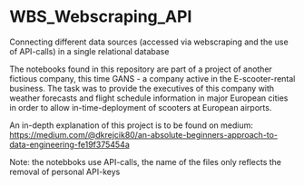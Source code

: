 # WBS_Webscraping_API
Connecting different data sources (accessed via webscraping and the use of API-calls) in a single relational database

The notebooks found in this repository are part of a project of another fictious company, this time GANS - a company active in the E-scooter-rental business.
The task was to provide the executives of this company with weather forecasts and flight schedule information in major European cities in order to allow in-time-deployment of scooters at European airports.

An in-depth explanation of this project is to be found on medium: https://medium.com/@dkrejcik80/an-absolute-beginners-approach-to-data-engineering-fe19f375454a

Note: the notebboks use API-calls, the name of the files only reflects the removal of personal API-keys
